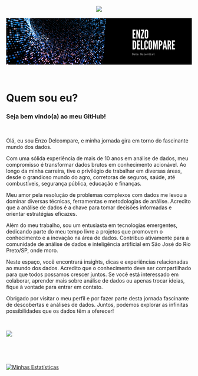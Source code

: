 <p align="center">
  <a href="https://www.linkedin.com/in/enzodelcompare" target="_blank">
    <img src="https://img.shields.io/badge/criador-enzodelcompare-blue">
  </a>
</p>

![Enzo Delcompare](/imagens/enzo_delcompare.png)

<br>

# Quem sou eu?

### Seja bem vindo(a) ao meu **GitHub**!

<br>

Olá, eu sou Enzo Delcompare, e minha jornada gira em torno do fascinante mundo dos dados.

Com uma sólida experiência de mais de 10 anos em análise de dados, meu compromisso é transformar dados brutos em conhecimento acionável. Ao longo da minha carreira, tive o privilégio de trabalhar em diversas áreas, desde o grandioso mundo do agro, corretoras de seguros, saúde, até combustíveis, segurança pública, educação e finanças.

Meu amor pela resolução de problemas complexos com dados me levou a dominar diversas técnicas, ferramentas e metodologias de análise. Acredito que a análise de dados é a chave para tomar decisões informadas e orientar estratégias eficazes.

Além do meu trabalho, sou um entusiasta em tecnologias emergentes, dedicando parte do meu tempo livre a projetos que promovem o conhecimento e a inovação na área de dados. Contribuo ativamente para a comunidade de análise de dados e inteligência artificial em São José do Rio Preto/SP, onde moro.

Neste espaço, você encontrará insights, dicas e experiências relacionadas ao mundo dos dados. Acredito que o conhecimento deve ser compartilhado para que todos possamos crescer juntos. Se você está interessado em colaborar, aprender mais sobre análise de dados ou apenas trocar ideias, fique à vontade para entrar em contato.

Obrigado por visitar o meu perfil e por fazer parte desta jornada fascinante de descobertas e análises de dados. Juntos, podemos explorar as infinitas possibilidades que os dados têm a oferecer!

<br>

<p>
  <a href="https://www.linkedin.com/in/enzodelcompare/">
    <img src="https://img.shields.io/badge/linkedin-enzodelcompare-blue">
  </a>
</p>

# 

<br>

[![Minhas Estatísticas](https://github-readme-stats.vercel.app/api?username=enzodelcompare&count_private=true&show_icons=true&theme=tokyonight)](https://github.com/anuraghazra/github-readme-stats&theme=dark)
